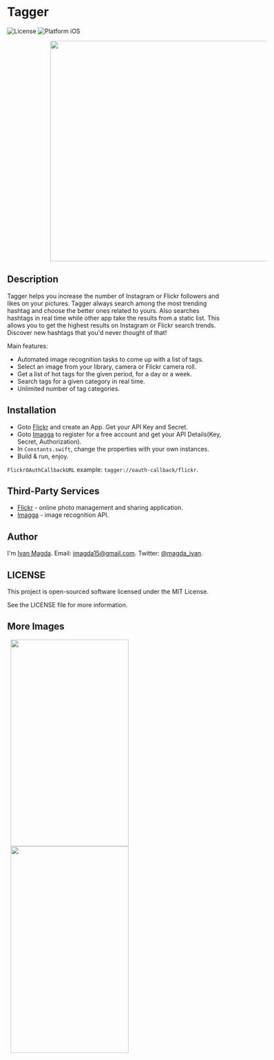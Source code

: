 # Tagger

![License](https://img.shields.io/npm/l/express.svg)
![Platform iOS](https://img.shields.io/badge/platform-iOS-blue.svg)

<img src="https://github.com/vanyaland/Tagger/blob/master/Screenshots/main.png"
width="512" height="512" hspace="100">

## Description

Tagger helps you increase the number of Instagram or Flickr followers and likes on your pictures.
Tagger always search among the most trending hashtag and choose the better ones related to yours.
Also searches hashtags in real time while other app take the results from a static list. 
This allows you to get the highest results on Instagram or Flickr search trends.
Discover new hashtags that you'd never thought of that!

Main features:
- Automated image recognition tasks to come up with a list of tags.
- Select an image from your library, camera or Flickr camera roll.
- Get a list of hot tags for the given period, for a day or a week.
- Search tags for a given category in real time.
- Unlimited number of tag categories.

## Installation
- Goto [Flickr](https://www.flickr.com/services/apps/create/) and create an App.
Get your API Key and Secret.
- Goto [Imagga](https://imagga.com/) to register for a free account and get your API Details(Key, Secret, Authorization).
- In `Constants.swift`, change the properties with your own instances.
- Build & run, enjoy.

`FlickrOAuthCallbackURL` example: `tagger://oauth-callback/flickr`.

## Third-Party Services
- [Flickr](https://www.flickr.com/services/api/) - online photo management and sharing application.
- [Imagga](https://imagga.com/) - image recognition API.

## Author
I'm [Ivan Magda](https://www.facebook.com/ivan.magda).
Email: [imagda15@gmail.com](mailto:imagda15@gmail.com).
Twitter: [@magda_ivan](https://twitter.com/magda_ivan).

## LICENSE
This project is open-sourced software licensed under the MIT License.

See the LICENSE file for more information.

## More Images
<img src="https://github.com/vanyaland/Tagger/blob/master/Screenshots/tagging.png"
width="274" height="480" hspace="8">
<img src="https://github.com/vanyaland/Tagger/blob/master/Screenshots/results.png"
width="274" height="480" hspace="8">
